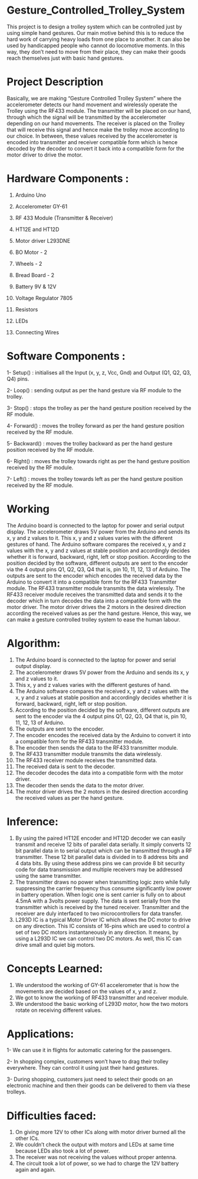 # Gesture_Controlled_Trolley_System

This project is to design a trolley system which can be controlled just by using simple hand gestures. Our main motive behind this is to reduce the hard work of carrying heavy loads from one place to another. It can also be used by handicapped people who cannot do locomotive moments. In this way, they don’t need to move from their place, they can make their goods reach themselves just with basic hand gestures.

# Project Description

Basically, we are making “Gesture Controlled Trolley System” where the 	accelerometer detects our hand movement and wirelessly operate the Trolley using the 	RF433 module. The transmitter will be placed on our hand, through which the signal will be 	transmitted by the accelerometer depending on our hand movements. The receiver is 	placed on the Trolley that will receive this signal and hence make the trolley move according to our choice. In between, these values received by the accelerometer is 	encoded into transmitter and receiver compatible form which is hence decoded by the 	decoder to convert it back into a compatible form for the motor driver to drive the motor.

# Hardware Components :

1. Arduino Uno

2. Accelerometer  GY-61

3. RF 433 Module (Transmitter & Receiver)

4. HT12E and HT12D 

5. Motor driver L293DNE 

6. BO Motor - 2

7. Wheels - 2

8. Bread Board - 2 

9. Battery 9V & 12V

10. Voltage Regulator 7805

11. Resistors

12. LEDs

13. Connecting Wires

# Software Components : 

1- Setup() : initialises all the Input (x, y, z, Vcc, Gnd) and Output (Q1, Q2, Q3, Q4) pins.

2- Loop() : sending output as per the hand gesture via RF module to the trolley.

3- Stop() : stops the trolley as per the hand gesture position received by the RF module.

4- Forward() : moves the trolley forward as per the hand gesture position received by the RF module.

5- Backward() : moves the trolley backward as per the hand gesture position received by the RF module.

6- Right() : moves the trolley towards right as per the hand gesture position received by the RF module.

7- Left() : moves the trolley towards left as per the hand gesture position received by the RF module.


# Working

The Arduino board is connected to the laptop for power and serial output display. The accelerometer draws 5V power from the Arduino and sends its x, y and z values to it. This x, y and z values varies with the different gestures of hand. The Arduino software compares the received x, y and z values with the x, y and z values at stable position and accordingly decides whether it is forward, backward, right, left or stop position. According to the position decided by the software, different outputs are sent to the encoder via the 4 output pins Q1, Q2, Q3, Q4  that is, pin 10, 11, 12, 13 of Arduino. The outputs are sent to the encoder which encodes the received data by the Arduino to convert it into a compatible form for the RF433 Transmitter module. The RF433 transmitter module transmits the data wirelessly. The RF433 receiver module receives the transmitted data and sends it to the decoder which in turn decodes the data into a compatible form with the motor driver. The motor driver drives the 2 motors in the desired direction according the received values as per the hand gesture. Hence, this way, we can make a gesture controlled trolley system to ease the human labour.

# Algorithm:

1)	The Arduino board is connected to the laptop for power and serial output display.
2)	The accelerometer draws 5V power from the Arduino and sends its x, y and z values to it.
3)	This x, y and z values varies with the different gestures of hand.
4)	The Arduino software compares the received x, y and z values with the x, y and z values at stable position and accordingly decides whether it is forward, backward, right, left or stop position.
5)	According to the position decided by the software, different outputs are sent to the encoder via the 4 output pins Q1, Q2, Q3, Q4 that is, pin 10, 11, 12, 13 of Arduino.
6)	The outputs are sent to the encoder.
7)	The encoder encodes the received data by the Arduino to convert it into a compatible form for the RF433 transmitter module.
8)	The encoder then sends the data to the RF433 transmitter module.
9)	The RF433 transmitter module transmits the data wirelessly.
10)	The RF433 receiver module receives the transmitted data.
11)	The received data is sent to the decoder.
12)	The decoder decodes the data into a compatible form with the motor driver.
13)	The decoder then sends the data to the motor driver.
14)	The motor driver drives the 2 motors in the desired direction according the received values as per the hand gesture.

# Inference:

1)	By using the paired HT12E encoder and HT12D decoder we can easily transmit and receive 12 bits of parallel data serially. It simply converts 12 bit parallel data in to serial output which can be transmitted through a RF transmitter. These 12 bit parallel data is divided in to 8 address bits and 4 data bits. By using these address pins we can provide 8 bit security code for data transmission and multiple receivers may be addressed using the same transmitter.
2)	The transmitter draws no power when transmitting logic zero while fully suppressing the carrier frequency thus consume significantly low power in battery operation. When logic one is sent carrier is fully on to about 4.5mA with a 3volts power supply. The data is sent serially from the transmitter which is received by the tuned receiver. Transmitter and the receiver are duly interfaced to two microcontrollers for data transfer.
3)	L293D IC  is a typical Motor Driver IC which allows the DC motor to drive on any direction. This IC consists of  16-pins which are used to control a set of two DC motors instantaneously in any direction. It means, by using a L293D IC we can control two DC motors. As well, this IC can drive small and quiet big motors.

# Concepts Learned:

1)	We understood the working of GY-61 accelerometer that is how the movements are decided based on the values of x, y and z.
2)	We got to know the working of RF433 transmitter and receiver module.
3)	We understood the basic working of L293D motor, how the two motors rotate on receiving different values.

# Applications:

1- We can use it in flights for automatic catering for the passengers.

2- In shopping complex, customers won’t have to drag their trolley everywhere. They can control it using just their hand gestures.

3- During shopping, customers just need to select their goods on an electronic machine and then their goods can be delivered to them via these trolleys.

# Difficulties faced:

1)	On giving more 12V to other ICs along with motor driver burned all the other ICs.
2)	We couldn’t check the output with motors and LEDs at same time because LEDs also took a lot of power.
3)	The receiver was not receiving the values without proper antenna.
4)	The circuit took a lot of power, so we had to charge the 12V battery again and again.


